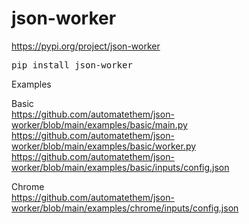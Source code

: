 # json-worker

https://pypi.org/project/json-worker
<pre>
pip install json-worker
</pre>

Examples  

Basic  
https://github.com/automatethem/json-worker/blob/main/examples/basic/main.py  
https://github.com/automatethem/json-worker/blob/main/examples/basic/worker.py   
https://github.com/automatethem/json-worker/blob/main/examples/basic/inputs/config.json

Chrome  
https://github.com/automatethem/json-worker/blob/main/examples/chrome/inputs/config.json
